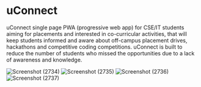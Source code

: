 # uConnect
uConnect single page PWA (progressive web app) for CSE/IT students aiming for placements and interested in co-curricular activities, that will keep students informed and aware about off-campus placement drives, hackathons and competitive coding competitions. uConnect is built to reduce the number of students who missed the opportunities due to a lack of awareness and knowledge.



![Screenshot (2734)](https://user-images.githubusercontent.com/42449449/119871176-d1e19980-bf3f-11eb-8455-9acc908f60c5.png)
![Screenshot (2735)](https://user-images.githubusercontent.com/42449449/119871196-d7d77a80-bf3f-11eb-9e98-056f10591b46.png)
![Screenshot (2736)](https://user-images.githubusercontent.com/42449449/119871214-db6b0180-bf3f-11eb-906c-640f881f19a6.png)
![Screenshot (2737)](https://user-images.githubusercontent.com/42449449/119871222-dd34c500-bf3f-11eb-8387-569791754324.png)

